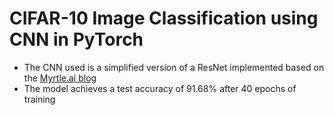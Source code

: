 # CIFAR-10 Image Classification using CNN in PyTorch

-   The CNN used is a simplified version of a ResNet implemented based on the [Myrtle.ai blog](https://myrtle.ai/learn/how-to-train-your-resnet-4-architecture/)
-   The model achieves a test accuracy of 91.68% after 40 epochs of training
